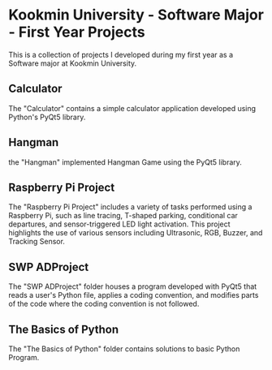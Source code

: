 # Kookmin University - Software Major - First Year Projects

This is a collection of projects I developed during my first year as a Software major at Kookmin University.

## Calculator
The "Calculator" contains a simple calculator application developed using Python's PyQt5 library.

## Hangman
the "Hangman" implemented Hangman Game using the PyQt5 library.

## Raspberry Pi Project
The "Raspberry Pi Project" includes a variety of tasks performed using a Raspberry Pi, such as line tracing, T-shaped parking, conditional car departures, and sensor-triggered LED light activation. This project highlights the use of various sensors including Ultrasonic, RGB, Buzzer, and Tracking Sensor.

## SWP ADProject
The "SWP ADProject" folder houses a program developed with PyQt5 that reads a user's Python file, applies a coding convention, and modifies parts of the code where the coding convention is not followed.

## The Basics of Python
The "The Basics of Python" folder contains solutions to basic Python Program.
